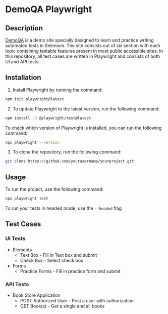 # DemoQA Playwright
## Description
[DemoQA](https://demoqa.com/) is a demo site specially designed to learn and practice writing automated tests in Selenium. 
The site consists out of six section with each topic containing testable features present in most public accessible sites.
In this repository, all test cases are written in Playwright and consists of both UI and API tests.  

## Installation
1. Install Playwright by running the command:
```bash
npm init playwright@latest
```

2. To update Playwright to the latest version, run the following command:
```bash
npm install -D @playwright/test@latest
```
   To check which version of Playwright is installed, you can run the following command:
```bash
npx playwright --version
```

3. To clone the repository, run the following command:
```bash
git clone https://github.com/yourusername/yourproject.git
```

## Usage
To run the project, use the following command:
```bash
npx playwright test
```

To run your tests in headed mode, use the `--headed` flag

## Test Cases
### UI Tests
- Elements
  - Text Box - Fill in Text box and submit
  - Check Box - Select check box
- Forms
  - Practice Forms - Fill in practice form and submit
### API Tests
- Book Store Application
  - POST Authorized User - Post a user with authorization
  - GET Book(s) - Get a single and all books
